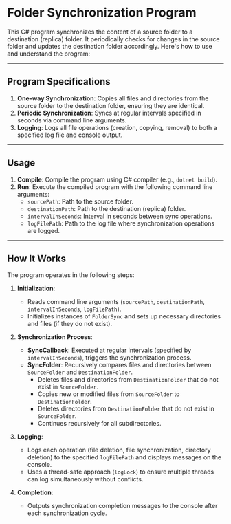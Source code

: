 # Folder Synchronization Program

This C# program synchronizes the content of a source folder to a destination (replica) folder. It periodically checks for changes in the source folder and updates the destination folder accordingly. Here's how to use and understand the program:

---

## Program Specifications

1. **One-way Synchronization**: Copies all files and directories from the source folder to the destination folder, ensuring they are identical.
2. **Periodic Synchronization**: Syncs at regular intervals specified in seconds via command line arguments.
3. **Logging**: Logs all file operations (creation, copying, removal) to both a specified log file and console output.

---

## Usage

1. **Compile**: Compile the program using C# compiler (e.g., `dotnet build`).
2. **Run**: Execute the compiled program with the following command line arguments:
   - `sourcePath`: Path to the source folder.
   - `destinationPath`: Path to the destination (replica) folder.
   - `intervalInSeconds`: Interval in seconds between sync operations.
   - `logFilePath`: Path to the log file where synchronization operations are logged.

---

## How It Works

The program operates in the following steps:

1. **Initialization**:
   - Reads command line arguments (`sourcePath`, `destinationPath`, `intervalInSeconds`, `logFilePath`).
   - Initializes instances of `FolderSync` and sets up necessary directories and files (if they do not exist).

2. **Synchronization Process**:
   - **SyncCallback**: Executed at regular intervals (specified by `intervalInSeconds`), triggers the synchronization process.
   - **SyncFolder**: Recursively compares files and directories between `SourceFolder` and `DestinationFolder`.
     - Deletes files and directories from `DestinationFolder` that do not exist in `SourceFolder`.
     - Copies new or modified files from `SourceFolder` to `DestinationFolder`.
     - Deletes directories from `DestinationFolder` that do not exist in `SourceFolder`.
     - Continues recursively for all subdirectories.

3. **Logging**:
   - Logs each operation (file deletion, file synchronization, directory deletion) to the specified `logFilePath` and displays messages on the console.
   - Uses a thread-safe approach (`logLock`) to ensure multiple threads can log simultaneously without conflicts.

4. **Completion**:
   - Outputs synchronization completion messages to the console after each synchronization cycle.


